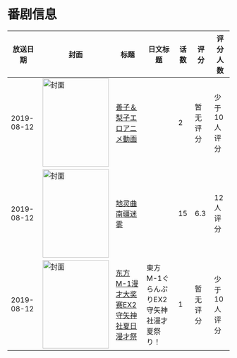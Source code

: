 # 番剧信息

|放送日期|封面|标题|日文标题|话数|评分|评分人数|
|---|---|---|---|---|---|---|
|2019-08-12|<img src="https://bangumi.tv/img/no_icon_subject.png" alt="封面" style="width:150px;height:200px;object-fit:cover;">|[善子＆梨子エロアニメ動画](https://bangumi.tv/subject/320036)||2|暂无评分|少于10人评分|
|2019-08-12|<img src="https://lain.bgm.tv/pic/cover/c/1e/12/281086_9CLfA.jpg" alt="封面" style="width:150px;height:200px;object-fit:cover;">|[地灵曲 南疆迷雾](https://bangumi.tv/subject/281086)||15|6.3|12人评分|
|2019-08-12|<img src="https://lain.bgm.tv/pic/cover/c/51/7d/452865_RskK9.jpg" alt="封面" style="width:150px;height:200px;object-fit:cover;">|[东方M-1漫才大奖赛EX2 守矢神社夏日漫才祭](https://bangumi.tv/subject/452865)|東方M-1ぐらんぷりEX2 守矢神社漫才夏祭り！|1|暂无评分|少于10人评分|
